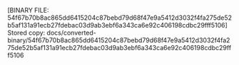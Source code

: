 [BINARY FILE: 54f67b70b8ac865dd6415204c87bebd79d68f47e9a5412d3032f4fa275de52b5af131a91ecb27fdebac03d9ab3ebf6a343ca6e92c406198cdbc29fff5106]
Stored copy: docs/converted-binary/54f67b70b8ac865dd6415204c87bebd79d68f47e9a5412d3032f4fa275de52b5af131a91ecb27fdebac03d9ab3ebf6a343ca6e92c406198cdbc29fff5106
